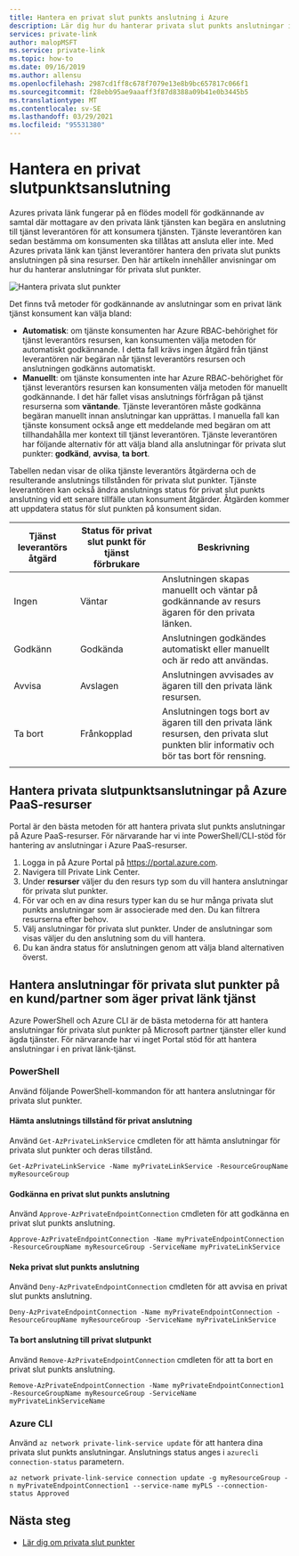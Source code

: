```yaml
---
title: Hantera en privat slut punkts anslutning i Azure
description: Lär dig hur du hanterar privata slut punkts anslutningar i Azure
services: private-link
author: malopMSFT
ms.service: private-link
ms.topic: how-to
ms.date: 09/16/2019
ms.author: allensu
ms.openlocfilehash: 2987cd1ff8c678f7079e13e8b9bc657817c066f1
ms.sourcegitcommit: f28ebb95ae9aaaff3f87d8388a09b41e0b3445b5
ms.translationtype: MT
ms.contentlocale: sv-SE
ms.lasthandoff: 03/29/2021
ms.locfileid: "95531380"
---
```

# <a name="manage-a-private-endpoint-connection"></a>Hantera en privat slutpunktsanslutning
Azures privata länk fungerar på en flödes modell för godkännande av samtal där mottagare av den privata länk tjänsten kan begära en anslutning till tjänst leverantören för att konsumera tjänsten. Tjänste leverantören kan sedan bestämma om konsumenten ska tillåtas att ansluta eller inte. Med Azures privata länk kan tjänst leverantörer hantera den privata slut punkts anslutningen på sina resurser. Den här artikeln innehåller anvisningar om hur du hanterar anslutningar för privata slut punkter.

![Hantera privata slut punkter](media/manage-private-endpoint/manage-private-endpoint.png)

Det finns två metoder för godkännande av anslutningar som en privat länk tjänst konsument kan välja bland:
- **Automatisk**: om tjänste konsumenten har Azure RBAC-behörighet för tjänst leverantörs resursen, kan konsumenten välja metoden för automatiskt godkännande. I detta fall krävs ingen åtgärd från tjänst leverantören när begäran når tjänst leverantörs resursen och anslutningen godkänns automatiskt. 
- **Manuellt**: om tjänste konsumenten inte har Azure RBAC-behörighet för tjänst leverantörs resursen kan konsumenten välja metoden för manuellt godkännande. I det här fallet visas anslutnings förfrågan på tjänst resurserna som **väntande**. Tjänste leverantören måste godkänna begäran manuellt innan anslutningar kan upprättas. I manuella fall kan tjänste konsument också ange ett meddelande med begäran om att tillhandahålla mer kontext till tjänst leverantören. Tjänste leverantören har följande alternativ för att välja bland alla anslutningar för privata slut punkter: **godkänd**, **avvisa**, **ta bort**.

Tabellen nedan visar de olika tjänste leverantörs åtgärderna och de resulterande anslutnings tillstånden för privata slut punkter.  Tjänste leverantören kan också ändra anslutnings status för privat slut punkts anslutning vid ett senare tillfälle utan konsument åtgärder. Åtgärden kommer att uppdatera status för slut punkten på konsument sidan. 


|Tjänst leverantörs åtgärd   |Status för privat slut punkt för tjänst förbrukare   |Beskrivning   |
|---------|---------|---------|
|Ingen    |    Väntar     |    Anslutningen skapas manuellt och väntar på godkännande av resurs ägaren för den privata länken.       |
|Godkänn    |  Godkända       |  Anslutningen godkändes automatiskt eller manuellt och är redo att användas.     |
|Avvisa     | Avslagen        | Anslutningen avvisades av ägaren till den privata länk resursen.        |
|Ta bort    |  Frånkopplad       | Anslutningen togs bort av ägaren till den privata länk resursen, den privata slut punkten blir informativ och bör tas bort för rensning.        |
|   |         |         |
   
## <a name="manage-private-endpoint-connections-on-azure-paas-resources"></a>Hantera privata slutpunktsanslutningar på Azure PaaS-resurser
Portal är den bästa metoden för att hantera privata slut punkts anslutningar på Azure PaaS-resurser. För närvarande har vi inte PowerShell/CLI-stöd för hantering av anslutningar i Azure PaaS-resurser.
1. Logga in på Azure Portal på https://portal.azure.com.
2. Navigera till Private Link Center.
3. Under **resurser** väljer du den resurs typ som du vill hantera anslutningar för privata slut punkter.
4. För var och en av dina resurs typer kan du se hur många privata slut punkts anslutningar som är associerade med den. Du kan filtrera resurserna efter behov.
5. Välj anslutningar för privata slut punkter.  Under de anslutningar som visas väljer du den anslutning som du vill hantera. 
6. Du kan ändra status för anslutningen genom att välja bland alternativen överst.

## <a name="manage-private-endpoint-connections-on-a-customerpartner-owned-private-link-service"></a>Hantera anslutningar för privata slut punkter på en kund/partner som äger privat länk tjänst

Azure PowerShell och Azure CLI är de bästa metoderna för att hantera anslutningar för privata slut punkter på Microsoft partner tjänster eller kund ägda tjänster. För närvarande har vi inget Portal stöd för att hantera anslutningar i en privat länk-tjänst.  
 
### <a name="powershell"></a>PowerShell 
  
Använd följande PowerShell-kommandon för att hantera anslutningar för privata slut punkter.  
#### <a name="get-private-link-connection-states"></a>Hämta anslutnings tillstånd för privat anslutning 
Använd `Get-AzPrivateLinkService` cmdleten för att hämta anslutningar för privata slut punkter och deras tillstånd.  
```azurepowershell
Get-AzPrivateLinkService -Name myPrivateLinkService -ResourceGroupName myResourceGroup 
 ```
 
#### <a name="approve-a-private-endpoint-connection"></a>Godkänna en privat slut punkts anslutning 
 
Använd `Approve-AzPrivateEndpointConnection` cmdleten för att godkänna en privat slut punkts anslutning. 
 
```azurepowershell
Approve-AzPrivateEndpointConnection -Name myPrivateEndpointConnection -ResourceGroupName myResourceGroup -ServiceName myPrivateLinkService
```
 
#### <a name="deny-private-endpoint-connection"></a>Neka privat slut punkts anslutning 
 
Använd `Deny-AzPrivateEndpointConnection` cmdleten för att avvisa en privat slut punkts anslutning. 
```azurepowershell
Deny-AzPrivateEndpointConnection -Name myPrivateEndpointConnection -ResourceGroupName myResourceGroup -ServiceName myPrivateLinkService 
```
#### <a name="remove-private-endpoint-connection"></a>Ta bort anslutning till privat slutpunkt 
 
Använd `Remove-AzPrivateEndpointConnection` cmdleten för att ta bort en privat slut punkts anslutning. 
```azurepowershell
Remove-AzPrivateEndpointConnection -Name myPrivateEndpointConnection1 -ResourceGroupName myResourceGroup -ServiceName myPrivateLinkServiceName 
```
 
### <a name="azure-cli"></a>Azure CLI 
 
Använd `az network private-link-service update` för att hantera dina privata slut punkts anslutningar. Anslutnings status anges i ```azurecli connection-status``` parametern. 
```azurecli
az network private-link-service connection update -g myResourceGroup -n myPrivateEndpointConnection1 --service-name myPLS --connection-status Approved 
```

   

## <a name="next-steps"></a>Nästa steg
- [Lär dig om privata slut punkter](private-endpoint-overview.md)
 
